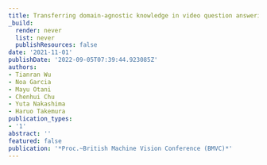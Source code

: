 ```yaml
---
title: Transferring domain-agnostic knowledge in video question answering
_build:
  render: never
  list: never
  publishResources: false
date: '2021-11-01'
publishDate: '2022-09-05T07:39:44.923085Z'
authors:
- Tianran Wu
- Noa Garcia
- Mayu Otani
- Chenhui Chu
- Yuta Nakashima
- Haruo Takemura
publication_types:
- '1'
abstract: ''
featured: false
publication: '*Proc.~British Machine Vision Conference (BMVC)*'
---
```


